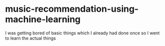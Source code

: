 # music-recommendation-using-machine-learning
I was getting bored of basic things which I already had done once so I went to learn the actual things
